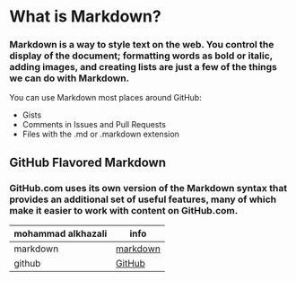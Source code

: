 # What is Markdown?

### Markdown is a way to style text on the web. You control the display of the document; formatting words as bold or italic, adding images, and creating lists are just a few of the things we can do with Markdown. 

You can use Markdown most places around GitHub:

- Gists
- Comments in Issues and Pull Requests
- Files with the .md or .markdown extension


## GitHub Flavored Markdown

### GitHub.com uses its own version of the Markdown syntax that provides an additional set of useful features, many of which make it easier to work with content on GitHub.com.


mohammad alkhazali | info
------------ | -------------
 markdown |[markdown](https://abu-al3ees.github.io/reading-notes/moh)
 github |[GitHub](https://abu-al3ees.github.io/reading-notes/summary_git)

